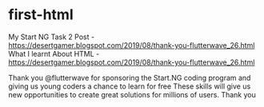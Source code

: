 # first-html
My Start NG Task 2
Post - https://desertgamer.blogspot.com/2019/08/thank-you-flutterwave_26.html
What I learnt About HTML - https://desertgamer.blogspot.com/2019/08/thank-you-flutterwave_26.html

Thank you @flutterwave for sponsoring the Start.NG coding program and giving us young coders a chance to learn for free
These skills will give us new opportunities to create great solutions for millions of users.
Thank you
